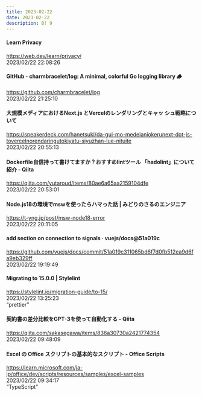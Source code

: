 ```yaml
---
title: 2023-02-22
date: 2023-02-22
description: B! 9
---
```


#### Learn Privacy
https://web.dev/learn/privacy/<br>
2023/02/22 22:08:26<br>


#### GitHub - charmbracelet/log: A minimal, colorful Go logging library 🪵
https://github.com/charmbracelet/log<br>
2023/02/22 21:25:10<br>


#### 大規模メディアにおけるNext.js とVercelのレンダリングとキャッ シュ戦略について
https://speakerdeck.com/hanetsuki/da-gui-mo-medeianiokerunext-dot-js-tovercelnorendaringutokiyatu-siyuzhan-lue-nituite<br>
2023/02/22 20:55:13<br>


#### Dockerfile自信持って書けてますか？おすすめlintツール 「hadolint」について紹介 - Qiita
https://qiita.com/yutaroud/items/80ae6a65aa2159104dfe<br>
2023/02/22 20:53:01<br>


#### Node.js18の環境でmswを使ったらハマった話 | みどりのさるのエンジニア
https://t-yng.jp/post/msw-node18-error<br>
2023/02/22 20:11:05<br>


#### add section on connection to signals · vuejs/docs@51a019c
https://github.com/vuejs/docs/commit/51a019c311065bd6f7d0fb512ea9d6fa9eb329ff<br>
2023/02/22 19:19:49<br>


#### Migrating to 15.0.0 | Stylelint
https://stylelint.io/migration-guide/to-15/<br>
2023/02/22 13:25:23<br>
“prettier”


#### 契約書の差分比較をGPT-3を使って自動化する - Qiita
https://qiita.com/sakasegawa/items/836a30730a2421774354<br>
2023/02/22 09:48:09<br>


#### Excel の Office スクリプトの基本的なスクリプト - Office Scripts
https://learn.microsoft.com/ja-jp/office/dev/scripts/resources/samples/excel-samples<br>
2023/02/22 09:34:17<br>
“TypeScript”


